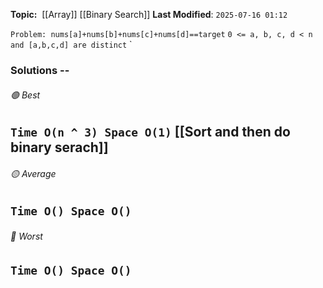 **Topic:**  [[Array]]  [[Binary Search]]
**Last Modified**:  `2025-07-16 01:12`

`Problem: nums[a]+nums[b]+nums[c]+nums[d]==target`
`0 <= a, b, c, d < n and [a,b,c,d] are distinct`
`
### Solutions -- 

###### 🟢 Best
 `Time O(n ^ 3) Space O(1)` [[Sort and then do binary serach]]
----------------------------------------------------------------------------------------------
###### 🟡 Average
 `Time O() Space O()` 
----------------------------------------------------------------------------------------------
###### 🔴 Worst
 `Time O() Space O()` 
----------------------------------------------------------------------------------------------

